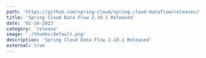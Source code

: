 ```yaml
---
path: 'https://github.com/spring-cloud/spring-cloud-dataflow/releases/tag/v2.10.1'
title: 'Spring Cloud Data Flow 2.10.1 Released'
date: '02-16-2023'
category: 'release'
image: './thumbs/default.png'
description: 'Spring Cloud Data Flow 2.10.1 Released'
external: true
---
```

